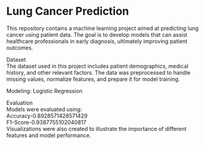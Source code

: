 # Lung Cancer Prediction
 
This repository contains a machine learning project aimed at predicting lung cancer using patient data. The goal is to develop models that can assist healthcare professionals in early diagnosis, ultimately improving patient outcomes.<br>

Dataset<br>
The dataset used in this project includes patient demographics, medical history, and other relevant factors. The data was preprocessed to handle missing values, normalize features, and prepare it for model training.<br>

Modeling: Logistic Regression<br>

Evaluation<br>
Models were evaluated using:<br>
Accuracy-0.8928571428571429<br>
F1-Score-0.9387755102040817<br>
Visualizations were also created to illustrate the importance of different features and model performance.
